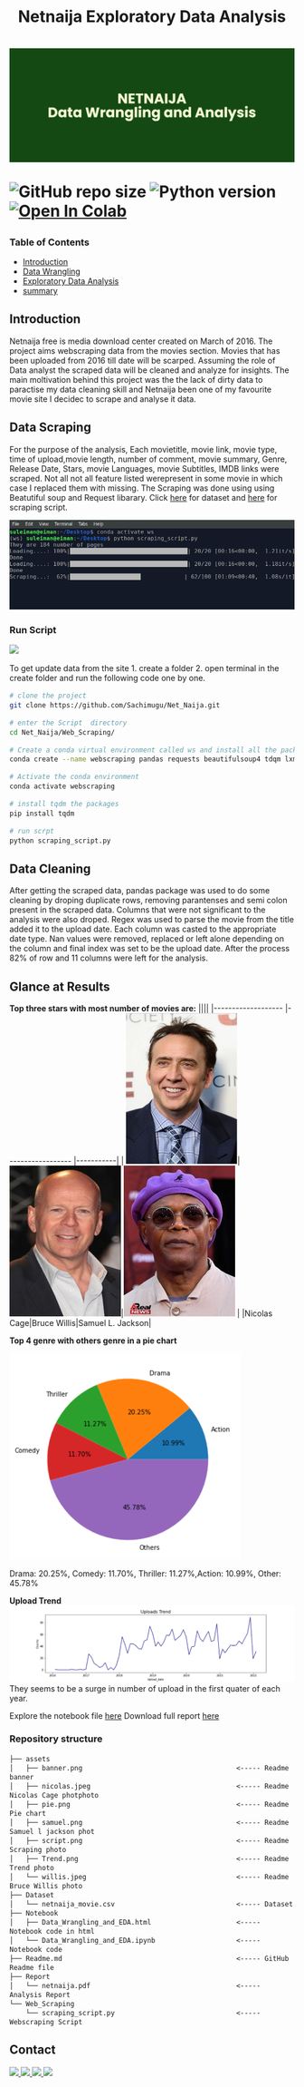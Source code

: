 <h1 align = "center"> Netnaija Exploratory Data Analysis<h1>

![output](./assets/banner.png)


![GitHub repo size](https://img.shields.io/github/repo-size/Sachimugu/Net_Naija?color=%23006400)
![Python version](https://img.shields.io/badge/Python%20version-3.10%2B-color=%23006400)
[![Open In Colab](https://colab.research.google.com/assets/colab-badge.svg)](https://colab.research.google.com/drive/1CfV6yEsHBjFiJbTKwY72k2g4AvszcF5R)



### Table of Contents
<ul>
<li><a href="#intro">Introduction</a></li>
<li><a href="#wrangling">Data Wrangling</a></li>
<li><a href="#eda">Exploratory Data Analysis</a></li>
<li><a href="#conclusions">summary</a></li>
</ul>

##  Introduction <a name = "introduction"></a>
Netnaija free is media download center created on March of 2016. The project aims webscraping data from the movies section. Movies that has been uploaded from 2016 till date will be scarped. Assuming the role of Data analyst the scraped data will be cleaned and analyze for insights.
The main moltivation behind this project was the the lack of dirty data to paractise my data cleaning skill and Netnaija been one of my favourite movie site I decidec to scrape and analyse it data.

## Data Scraping <a name = "data-scraping"></a>
For the purpose of the analysis, Each movietitle, movie link, movie type, time of upload,movie length, number of comment, movie summary, Genre, Release Date, Stars, movie Languages, movie Subtitles, IMDB links were scraped. Not all not all feature listed werepresent in some movie in which case I replaced them with missing. The Scraping was done using using Beatutiful soup and Request libarary. Click [here]() for dataset and [here]() for scraping script.

![output](./assets/script.png)

### Run Script
![](https://img.shields.io/badge/Linux-FCC624?style=for-the-badge&logo=linux&logoColor=black)

To get update data from the site 1. create a folder 2. open terminal in the create folder and run the following code one by one.
```bash
# clone the project
git clone https://github.com/Sachimugu/Net_Naija.git
```
```bash
# enter the Script  directory
cd Net_Naija/Web_Scraping/
```
```bash
# Create a conda virtual environment called ws and install all the packages
conda create --name webscraping pandas requests beautifulsoup4 tdqm lxml
```
```bash
# Activate the conda environment
conda activate webscraping
```
```bash
# install tqdm the packages
pip install tqdm
```
```bash
# run scrpt
python scraping_script.py
```


## Data Cleaning <a name = "data-cleaning"></a>
After getting the scraped data, pandas package was used to do some cleaning by droping duplicate rows, removing parantenses and semi colon present in the  scraped data. Columns that were not significant to the analysis were also droped. Regex was used to parse the movie from the title added it to the upload date. Each column was casted to the appropriate date type. Nan values were removed, replaced or left alone depending on the column and final index was set to be the upload date. After the process 82% of row and 11 columns were left for the analysis.

## Glance at Results
**Top three stars with most number of movies are:**
||||
|-------------------	        |------------------	|-----------|
| ![output](./assets/nicolas.jpeg)| ![output](./assets/willis.jpeg)|![output](./assets/samuel.png) |
|Nicolas Cage|Bruce Willis|Samuel L. Jackson|


**Top 4 genre with others genre in a pie chart**

![output](./assets/pie.png)

 Drama: 20.25%, Comedy: 11.70%, Thriller: 11.27%,Action: 10.99%, Other:  45.78%

 **Upload Trend**
 ![output](./assets/Trend.png)
 They seems to be a surge in number of upload in the first quater of each year.

 Explore the notebook file [here]()
 Download full report [here]()

### Repository structure
```
├── assets
│   ├── banner.png                                      <----- Readme banner
│   ├── nicolas.jpeg                                    <----- Readme Nicolas Cage photphoto
│   ├── pie.png                                         <----- Readme Pie chart
│   ├── samuel.png                                      <----- Readme Samuel l jackson phot
│   ├── script.png                                      <----- Readme Scraping photo
│   ├── Trend.png                                       <----- Readme Trend photo
│   └── willis.jpeg                                     <----- Readme Bruce Willis photo
├── Dataset
│   └── netnaija_movie.csv                              <----- Dataset
├── Notebook
│   ├── Data_Wrangling_and_EDA.html                     <----- Notebook code in html
│   └── Data_Wrangling_and_EDA.ipynb                    <----- Notebook code
├── Readme.md                                           <----- GitHub Readme file
├── Report
│   └── netnaija.pdf                                    <----- Analysis Report
└── Web_Scraping
    └── scraping_script.py                              <----- Webscraping Script

```

## Contact

<a href="mailto:sachimugu@gmail.com"> ![](https://img.shields.io/badge/Microsoft_Outlook-0078D4?style=for-the-badge&logo=microsoft-outlook&logoColor=white) </a>
<a href="https://www.linkedin.com/in/achimugu-a-79aa8a18a/"> ![](https://img.shields.io/badge/LinkedIn-0077B5?style=for-the-badge&logo=linkedin&logoColor=white) </a>
<a href="https://twitter.com/achimugu_a"> ![](https://img.shields.io/badge/Twitter-1DA1F2?style=for-the-badge&logo=twitter&logoColor=white) </a>
<a href="https://medium.com/@sachimugu"> ![](https://img.shields.io/badge/Medium-12100E?style=for-the-badge&logo=medium&logoColor=white) </a>
